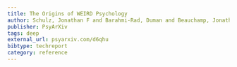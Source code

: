 ```yaml
---
title: The Origins of WEIRD Psychology
author: Schulz, Jonathan F and Barahmi-Rad, Duman and Beauchamp, Jonathan and Henrich, Joseph
publisher: PsyArXiv
tags: deep
external_url: psyarxiv.com/d6qhu
bibtype: techreport
category: reference
---
```

